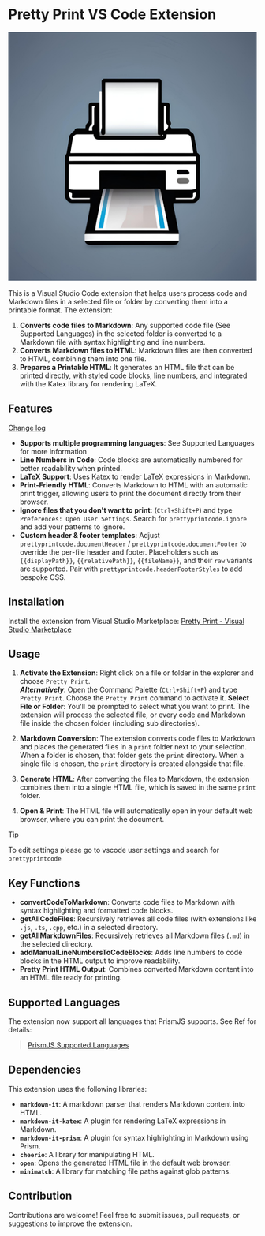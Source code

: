 # Pretty Print VS Code Extension

![PrettyPrint icon, created with Canva AI](images/icon.png)

This is a Visual Studio Code extension that helps users process code and Markdown files in a selected file or folder by converting them into a printable format. The extension:

1. **Converts code files to Markdown**: Any supported code file (See Supported Languages) in the selected folder is converted to a Markdown file with syntax highlighting and line numbers.
2. **Converts Markdown files to HTML**: Markdown files are then converted to HTML, combining them into one file.
3. **Prepares a Printable HTML**: It generates an HTML file that can be printed directly, with styled code blocks, line numbers, and integrated with the Katex library for rendering LaTeX.

## Features

[Change log](CHANGELOG.md)

- **Supports multiple programming languages**: See Supported Languages for more information
- **Line Numbers in Code**: Code blocks are automatically numbered for better readability when printed.
- **LaTeX Support**: Uses Katex to render LaTeX expressions in Markdown.
- **Print-Friendly HTML**: Converts Markdown to HTML with an automatic print trigger, allowing users to print the document directly from their browser.
- **Ignore files that you don't want to print**: (`Ctrl+Shift+P`) and type `Preferences: Open User Settings`. Search for `prettyprintcode.ignore` and add your patterns to ignore.
- **Custom header & footer templates**: Adjust `prettyprintcode.documentHeader` / `prettyprintcode.documentFooter` to override the per-file header and footer. Placeholders such as `{{displayPath}}`, `{{relativePath}}`, `{{fileName}}`, and their `raw` variants are supported. Pair with `prettyprintcode.headerFooterStyles` to add bespoke CSS.

## Installation

Install the extension from Visual Studio Marketplace: [Pretty Print - Visual Studio Marketplace](https://marketplace.visualstudio.com/items?itemName=ViktorLinden.prettyprintcode)

## Usage

1. **Activate the Extension**: Right click on a file or folder in the explorer and choose `Pretty Print`.  
***Alternatively***: Open the Command Palette (`Ctrl+Shift+P`) and type `Pretty Print`. Choose the `Pretty Print` command to activate it. **Select File or Folder**: You'll be prompted to select what you want to print. The extension will process the selected file, or every code and Markdown file inside the chosen folder (including sub directories).

2. **Markdown Conversion**: The extension converts code files to Markdown and places the generated files in a `print` folder next to your selection. When a folder is chosen, that folder gets the `print` directory. When a single file is chosen, the `print` directory is created alongside that file.

3. **Generate HTML**: After converting the files to Markdown, the extension combines them into a single HTML file, which is saved in the same `print` folder.

4. **Open & Print**: The HTML file will automatically open in your default web browser, where you can print the document.

> [!TIP]
> To edit settings please go to vscode user settings and search for `prettyprintcode`

## Key Functions

- **convertCodeToMarkdown**: Converts code files to Markdown with syntax highlighting and formatted code blocks.
- **getAllCodeFiles**: Recursively retrieves all code files (with extensions like `.js`, `.ts`, `.cpp`, etc.) in a selected directory.
- **getAllMarkdownFiles**: Recursively retrieves all Markdown files (`.md`) in the selected directory.
- **addManualLineNumbersToCodeBlocks**: Adds line numbers to code blocks in the HTML output to improve readability.
- **Pretty Print HTML Output**: Combines converted Markdown content into an HTML file ready for printing.

## Supported Languages

The extension now support all languages that PrismJS supports. See Ref for details:

> [PrismJS Supported Languages](https://prismjs.com/#supported-languages)

## Dependencies

This extension uses the following libraries:

- **`markdown-it`**: A markdown parser that renders Markdown content into HTML.
- **`markdown-it-katex`**: A plugin for rendering LaTeX expressions in Markdown.
- **`markdown-it-prism`**: A plugin for syntax highlighting in Markdown using Prism.
- **`cheerio`**: A library for manipulating HTML.
- **`open`**: Opens the generated HTML file in the default web browser.
- **`minimatch`**: A library for matching file paths against glob patterns.

## Contribution

Contributions are welcome! Feel free to submit issues, pull requests, or suggestions to improve the extension.
